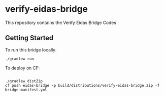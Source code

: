 # verify-eidas-bridge

This repository contains the Verify Eidas Bridge Codes

## Getting Started

To run this bridge locally:
```
./gradlew run
```

To deploy on CF:
```

./gradlew distZip
cf push eidas-bridge -p build/distributions/verify-eidas-bridge.zip -f bridge-manifest.yml

```
